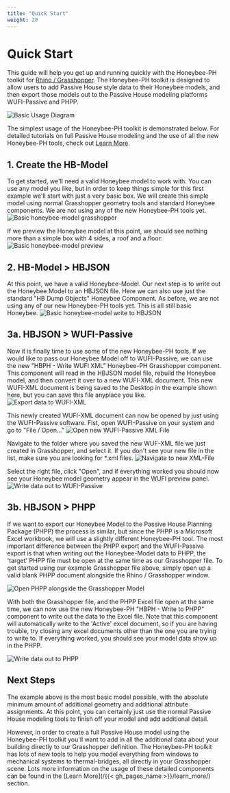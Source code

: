 ```yaml
---
title: "Quick Start"
weight: 20
---
```

# Quick Start
This guide will help you get up and running quickly with the Honeybee-PH toolkit for [Rhino / Grasshopper](https://www.rhino3d.com/). The Honeybee-PH toolkit is designed to allow users to add Passive House style data to their Honeybee models, and then export those models out to the Passive House modeling platforms WUFI-Passive and PHPP.

![Basic Usage Diagram](/honeybee_grasshopper_ph/img/quick_start/quick_start_diagram.svg)

The simplest usage of the Honeybee-PH toolkit is demonstrated below. For detailed tutorials on full Passive House modeling and the use of all the new Honeybee-PH tools, check out [Learn More](/learn_more/).

## 1. Create the HB-Model
To get started, we'll need a valid Honeybee model to work with. You can use any model you like, but in order to keep things simple for this first example we'll start with just a very basic box. We will create this simple model using normal Grasshopper geometry tools and standard Honeybee components. We are not using any of the new Honeybee-PH tools yet.
![Basic honeybee-model grasshopper](/honeybee_grasshopper_ph/img/quick_start/basic_honeybee_model.png)

If we preview the Honeybee model at this point, we should see nothing more than a simple box with 4 sides, a roof and a floor:
![Basic honeybee-model preview](/honeybee_grasshopper_ph/img/quick_start/basic_honeybee_vis.png)

## 2. HB-Model > HBJSON
At this point, we have a valid Honeybee-Model. Our next step is to write out the Honeybee Model to an HBJSON file. Here we can also use just the standard "HB Dump Objects" Honeybee Component. As before, we are not using any of our new Honeybee-PH tools yet. This is all still basic Honeybee.
![Basic honeybee-model write to HBJSON](/honeybee_grasshopper_ph/img/quick_start/basic_honeybee_to_HBJSON.png)

## 3a. HBJSON > WUFI-Passive
Now it is finally time to use some of the new Honeybee-PH tools. If we would like to pass our Honeybee Model off to WUFI-Passive, we can use the new "HBPH - Write WUFI XML" Honeybee-PH Grasshopper component. This component will read in the HBJSON model file, rebuild the Honeybee model, and then convert it over to a new WUFI-XML document. This new WUFI-XML document is being saved to the Desktop in the example shown here, but you can save this file anyplace you like. 
![Export data to WUFI-XML](/honeybee_grasshopper_ph/img/quick_start/basic_honeybee_to_WUFI.png)

This newly created WUFI-XML document can now be opened by just using the WUFI-Passive software. Fist, open WUFI-Passive on your system and go to "File / Open..."
![Open new WUFI-Passive XML File](/honeybee_grasshopper_ph/img/quick_start/WUFI_open.png)

Navigate to the folder where you saved the new WUF-XML file we just created in Grasshopper, and select it. If you don't see your new file in the list, make sure you are looking for *.xml files.
![Navigate to new XML-File](/honeybee_grasshopper_ph/img/quick_start/WUFI_XML.png)

Select the right file, click "Open", and if everything worked you should now see your Honeybee model geometry appear in the WUFI preview panel.
![Write data out to WUFI-Passive](/honeybee_grasshopper_ph/img/quick_start/WUFI_success.png)



## 3b. HBJSON > PHPP
If we want to export our Honeybee Model to the Passive House Planning Package (PHPP) the process is similar, but since the PHPP is a Microsoft Excel workbook, we will use a slightly different Honeybee-PH tool. The most important difference between the PHPP export and the WUFI-Passive export is that when writing out the Honeybee-Model data to PHPP, the 'target' PHPP file must be open at the same time as our Grasshopper file. To get started using our example Grasshopper file above, simply open up a valid blank PHPP document alongside the Rhino / Grasshopper window.

![Open PHPP alongside the Grasshopper Model](/honeybee_grasshopper_ph/img/quick_start/PHPP_open.png)

With both the Grasshopper file, and the PHPP Excel file open at the same time, we can now use the new Honeybee-PH "HBPH - Write to PHPP" component to write out the data to the Excel file. Note that this component will automatically write to the 'Active' excel document, so if you are having trouble, try closing any excel documents other than the one you are trying to write to. If everything worked, you should see your model data show up in the PHPP.

![Write data out to PHPP](/honeybee_grasshopper_ph/img/quick_start/PHPP_success.png)

## Next Steps
The example above is the most basic model possible, with the absolute minimum amount of additional geometry and additional attribute assignments. At this point, you can certainly just use the normal Passive House modeling tools to finish off your model and add additional detail.

However, in order to create a full Passive House model using the Honeybee-PH toolkit you'll want to add in all the additional data about your building directly to our Grasshopper definition. The Honeybee-PH toolkit has lots of new tools to help you model everything from windows to mechanical systems to thermal-bridges, all directly in your Grasshopper scene. Lots more information on the usage of these detailed components can be found in the [Learn More](/{{< gh_pages_name >}}/learn_more/) section.